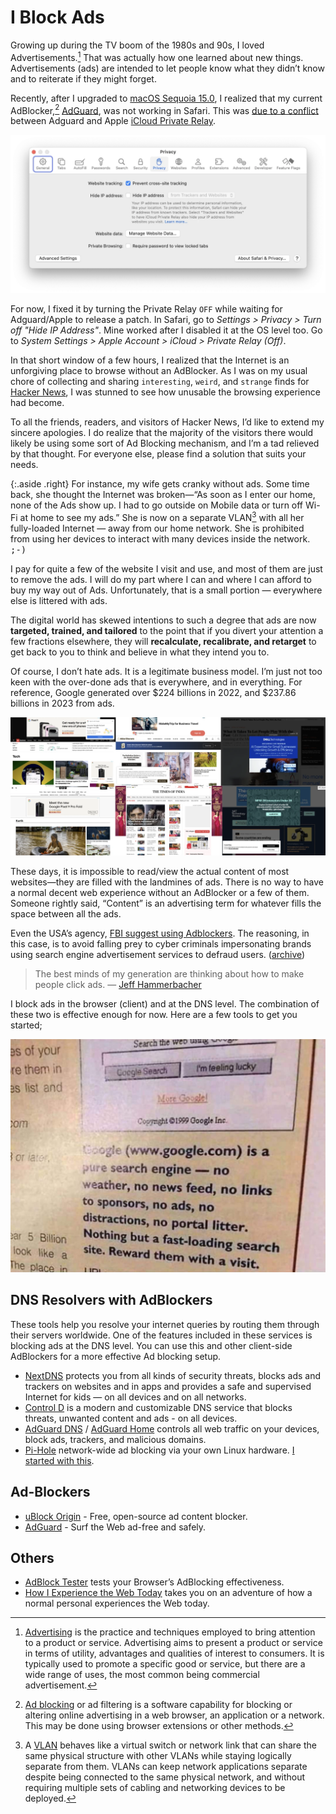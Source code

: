 # I Block Ads

Growing up during the TV boom of the 1980s and 90s, I loved Advertisements.[^Advertising] That was actually how one learned about new things. Advertisements (ads) are intended to let people know what they didn’t know and to reiterate if they might forget.

Recently, after I upgraded to [macOS Sequoia 15.0](http://apple.com/macos/macos-sequoia/), I realized that my current AdBlocker,[^Adblocking] [AdGuard](https://adguard.com/), was not working in Safari. This was [due to a conflict](https://github.com/AdguardTeam/CoreLibs/issues/1914) between Adguard and Apple [iCloud Private Relay](https://support.apple.com/en-us/102602).

<img class="large" src="/static/2024/safari-privacy-hide-ip-address.webp" alt="Safari > Privacy > Hide IP Address" loading="lazy">

For now, I fixed it by turning the Private Relay `OFF` while waiting for Adguard/Apple to release a patch. In Safari, go to _Settings > Privacy > Turn off "Hide IP Address"_. Mine worked after I disabled it at the OS level too. Go to _System Settings > Apple Account > iCloud > Private Relay (Off)_.

In that short window of a few hours, I realized that the Internet is an unforgiving place to browse without an AdBlocker. As I was on my usual chore of collecting and sharing `interesting`, `weird`, and `strange` finds for [Hacker News](/2023/hacker-news/), I was stunned to see how unusable the browsing experience had become.

To all the friends, readers, and visitors of Hacker News, I’d like to extend my sincere apologies. I do realize that the majority of the visitors there would likely be using some sort of Ad Blocking mechanism, and I’m a tad relieved by that thought. For everyone else, please find a solution that suits your needs.

{:.aside .right}
For instance, my wife gets cranky without ads. Some time back, she thought the Internet was broken—“As soon as I enter our home, none of the Ads show up. I had to go outside on Mobile data or turn off Wi-Fi at home to see my ads.” She is now on a separate VLAN[^VLAN] with all her fully-loaded Internet — away from our home network. She is prohibited from using her devices to interact with many devices inside the network. <kbd>;-)</kbd>

I pay for quite a few of the website I visit and use, and most of them are just to remove the ads. I will do my part where I can and where I can afford to buy my way out of Ads. Unfortunately, that is a small portion — everywhere else is littered with ads.

The digital world has skewed intentions to such a degree that ads are now **targeted, trained, and tailored** to the point that if you divert your attention a few fractions elsewhere, they will **recalculate, recalibrate, and retarget** to get back to you to think and believe in what they intend you to.

Of course, I don’t hate ads. It is a legitimate business model. I’m just not too keen with the over-done ads that is everywhere, and in everything. For reference, Google generated over $224 billions in 2022, and $237.86 billions in 2023 from ads.

<img class="full" src="/static/2024/ads-ads-ads.webp" alt="Ads Ads Ads" loading="lazy">

These days, it is impossible to read/view the actual content of most websites—they are filled with the landmines of ads. There is no way to have a normal decent web experience without an AdBlocker or a few of them. Someone rightly said, “Content” is an advertising term for whatever fills the space between all the ads.

Even the USA’s agency, [FBI suggest using Adblockers](https://www.ic3.gov/Media/Y2022/PSA221221). The reasoning, in this case, is to avoid falling prey to cyber criminals impersonating brands using search engine advertisement services to defraud users. ([archive](https://archive.is/3Mioj))

> The best minds of my generation are thinking about how to make people click ads. — [Jeff Hammerbacher](https://en.wikipedia.org/wiki/Jeff_Hammerbacher)

I block ads in the browser (client) and at the DNS level. The combination of these two is effective enough for now. Here are a few tools to get you started;

<img class="medium right" src="/static/2024/google-newspaper-ad-1999.jpg" alt="Google’s Newspaper Ad from 1999">

## DNS Resolvers with AdBlockers

These tools help you resolve your internet queries by routing them through their servers worldwide. One of the features included in these services is blocking ads at the DNS level. You can use this and other client-side AdBlockers for a more effective Ad blocking setup.

- [NextDNS](https://nextdns.io) protects you from all kinds of security threats, blocks ads and trackers on websites and in apps and provides a safe and supervised Internet for kids — on all devices and on all networks.
- [Control D](https://controld.com) is a modern and customizable DNS service that blocks threats, unwanted content and ads - on all devices.
- [AdGuard DNS](https://adguard-dns.io/) / [AdGuard Home](https://github.com/AdguardTeam/AdGuardHome) controls all web traffic on your devices, block ads, trackers, and malicious domains.
- [Pi-Hole](https://pi-hole.net) network-wide ad blocking via your own Linux hardware. [I started with this](/2019/pi-hole-blocking-ads-at-home/).

## Ad-Blockers

- [uBlock Origin](https://ublockorigin.com) - Free, open-source ad content blocker.
- [AdGuard](https://adguard.com/) - Surf the Web ad-free and safely.

## Others

- [AdBlock Tester](https://adblock-tester.com) tests your Browser’s AdBlocking effectiveness.
- [How I Experience the Web Today](https://how-i-experience-web-today.com) takes you on an adventure of how a normal personal experiences the Web today.

[^Advertising]: [Advertising](https://en.wikipedia.org/wiki/Advertising) is the practice and techniques employed to bring attention to a product or service. Advertising aims to present a product or service in terms of utility, advantages and qualities of interest to consumers. It is typically used to promote a specific good or service, but there are a wide range of uses, the most common being commercial advertisement.

[^Adblocking]: [Ad blocking](https://en.wikipedia.org/wiki/Ad_blocking) or ad filtering is a software capability for blocking or altering online advertising in a web browser, an application or a network. This may be done using browser extensions or other methods.

[^VLAN]: A [VLAN](https://en.wikipedia.org/wiki/VLAN) behaves like a virtual switch or network link that can share the same physical structure with other VLANs while staying logically separate from them. VLANs can keep network applications separate despite being connected to the same physical network, and without requiring multiple sets of cabling and networking devices to be deployed.